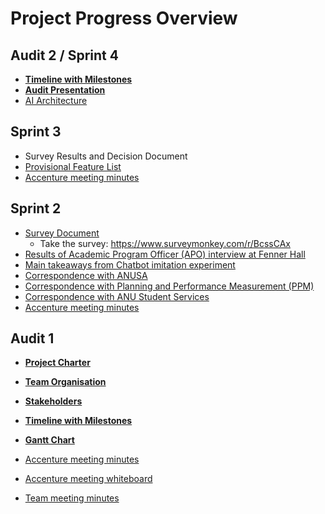 # Project Progress Overview

## Audit 2 / Sprint 4

* **[Timeline with Milestones](Audit_2/PDF/Schedule_With_Milestones.pdf)**
* **[Audit Presentation](Audit_2/Powerpoint/Audit_Presentation.pptx)**
* [AI Architecture](Audit_2/PDF/AI_Architecture.pdf)

## Sprint 3

* Survey Results and Decision Document
* [Provisional Feature List](Sprint_3/feature_list.md)
* [Accenture meeting minutes](../Meeting_Minutes/Week_5/week-5-minutes-accenture.md)

## Sprint 2

* [Survey Document](https://docs.google.com/document/d/1GjUUUPqve69R3QU9zyt0p_2ZCOwEByfvt-GiPn-2As0/edit?usp=sharing)
  * Take the survey: https://www.surveymonkey.com/r/BcssCAx
* [Results of Academic Program Officer (APO) interview at Fenner Hall](../Data%20Collection/tom-interview-conclusions.md)
* [Main takeaways from Chatbot imitation experiment](../Data%20Collection/Facebook_chatbot_questions.md)
* [Correspondence with ANUSA](Sprint_2/Email_Correspondence/ANUSA_Survey.md)
* [Correspondence with Planning and Performance Measurement (PPM)](Sprint_2/Email_Correspondence/PPM_Survey.md)
* [Correspondence with ANU Student Services](Sprint_2/Email_Correspondence/ANU_Student_Services.md)
* [Accenture meeting minutes](../Meeting_Minutes/Week_4/week-4-minutes-accenture.md)

## Audit 1 

* **[Project Charter](../README.md)**
* **[Team Organisation](Audit_1/PDF/Team_Org_Chart.pdf)**
* **[Stakeholders](Audit_1/PDF/Stakeholders.pdf)**
* **[Timeline with Milestones](Audit_1/PDF/Schedule_with_Milestones.pdf)**
* **[Gantt Chart](Audit_1/PDF/Gantt_Chart.pdf)**


* [Accenture meeting minutes](../Meeting_Minutes/Week_3/week-3-minutes-accenture.md)
* [Accenture meeting whiteboard](../Meeting_Minutes/Week_3/week-3-whiteboard-accenture.jpg)
* [Team meeting minutes](../Meeting_Minutes/Week_3/week-3-minutes-team.md)